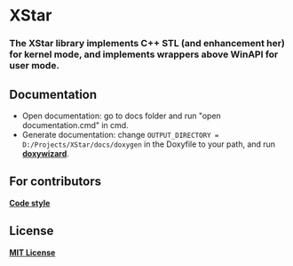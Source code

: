 # XStar

### The XStar library implements C++ STL (and enhancement her) for kernel mode, and implements wrappers above WinAPI for user mode.

## Documentation
* Open documentation: go to docs folder and run "open documentation.cmd" in cmd.
* Generate documentation: change `OUTPUT_DIRECTORY = D:/Projects/XStar/docs/doxygen` in the Doxyfile to your path, and run [**doxywizard**](https://www.doxygen.nl/download.html).

## For contributors
[**Code style**](docs/other/codestyle)

## License
[**MIT License**](LICENSE.md)

